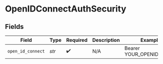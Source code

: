# OpenIDConnectAuthSecurity


## Fields

| Field                    | Type                     | Required                 | Description              | Example                  |
| ------------------------ | ------------------------ | ------------------------ | ------------------------ | ------------------------ |
| `open_id_connect`        | *str*                    | :heavy_check_mark:       | N/A                      | Bearer YOUR_OPENID_TOKEN |